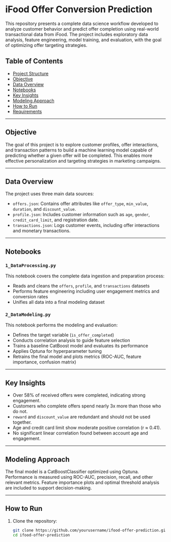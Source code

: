 # iFood Offer Conversion Prediction

This repository presents a complete data science workflow developed to analyze customer behavior and predict offer completion using real-world transactional data from iFood. The project includes exploratory data analysis, feature engineering, model training, and evaluation, with the goal of optimizing offer targeting strategies.

## Table of Contents

- [Project Structure](#project-structure)  
- [Objective](#objective)  
- [Data Overview](#data-overview)  
- [Notebooks](#notebooks)  
- [Key Insights](#key-insights)  
- [Modeling Approach](#modeling-approach)  
- [How to Run](#how-to-run)  
- [Requirements](#requirements)  

---

## Objective

The goal of this project is to explore customer profiles, offer interactions, and transaction patterns to build a machine learning model capable of predicting whether a given offer will be completed. This enables more effective personalization and targeting strategies in marketing campaigns.

---

## Data Overview

The project uses three main data sources:

- `offers.json`: Contains offer attributes like `offer_type`, `min_value`, `duration`, and `discount_value`.
- `profile.json`: Includes customer information such as `age`, `gender`, `credit_card_limit`, and registration date.
- `transactions.json`: Logs customer events, including offer interactions and monetary transactions.

---

## Notebooks

### `1_DataProcessing.py`

This notebook covers the complete data ingestion and preparation process:
- Reads and cleans the `offers`, `profile`, and `transactions` datasets
- Performs feature engineering including user engagement metrics and conversion rates
- Unifies all data into a final modeling dataset

### `2_DataModeling.py`

This notebook performs the modeling and evaluation:
- Defines the target variable (`is_offer_completed`)
- Conducts correlation analysis to guide feature selection
- Trains a baseline CatBoost model and evaluates its performance
- Applies Optuna for hyperparameter tuning
- Retrains the final model and plots metrics (ROC-AUC, feature importance, confusion matrix)

---

## Key Insights

- Over 58% of received offers were completed, indicating strong engagement.
- Customers who complete offers spend nearly 3x more than those who do not.
- `reward` and `discount_value` are redundant and should not be used together.
- Age and credit card limit show moderate positive correlation (r ≈ 0.41).
- No significant linear correlation found between account age and engagement.

---

## Modeling Approach

The final model is a CatBoostClassifier optimized using Optuna. Performance is measured using ROC-AUC, precision, recall, and other relevant metrics. Feature importance plots and optimal threshold analysis are included to support decision-making.

---

## How to Run

1. Clone the repository:
   ```bash
   git clone https://github.com/yourusername/ifood-offer-prediction.git
   cd ifood-offer-prediction
